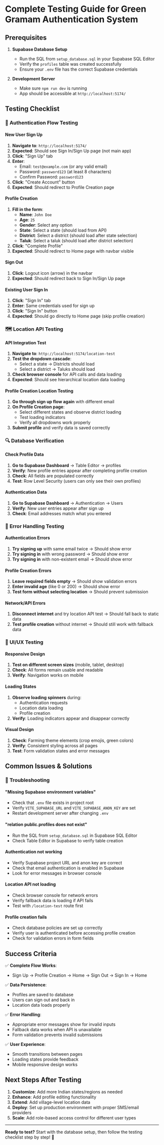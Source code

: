 # Complete Testing Guide for Green Gramam Authentication System

## Prerequisites

1. **Supabase Database Setup**
   - Run the SQL from `setup_database.sql` in your Supabase SQL Editor
   - Verify the `profiles` table was created successfully
   - Ensure your `.env` file has the correct Supabase credentials

2. **Development Server**
   - Make sure `npm run dev` is running
   - App should be accessible at `http://localhost:5174/`

## Testing Checklist

### 🔐 **Authentication Flow Testing**

#### **New User Sign Up**
1. **Navigate to**: `http://localhost:5174/`
2. **Expected**: Should see Sign In/Sign Up page (not main app)
3. **Click**: "Sign Up" tab
4. **Enter**:
   - Email: `test@example.com` (or any valid email)
   - Password: `password123` (at least 8 characters)
   - Confirm Password: `password123`
5. **Click**: "Create Account" button
6. **Expected**: Should redirect to Profile Creation page

#### **Profile Creation**
1. **Fill in the form**:
   - **Name**: `John Doe`
   - **Age**: `25`
   - **Gender**: Select any option
   - **State**: Select a state (should load from API)
   - **District**: Select a district (should load after state selection)
   - **Taluk**: Select a taluk (should load after district selection)
2. **Click**: "Complete Profile"
3. **Expected**: Should redirect to Home page with navbar visible

#### **Sign Out**
1. **Click**: Logout icon (arrow) in the navbar
2. **Expected**: Should redirect back to Sign In/Sign Up page

#### **Existing User Sign In**
1. **Click**: "Sign In" tab
2. **Enter**: Same credentials used for sign up
3. **Click**: "Sign In" button
4. **Expected**: Should go directly to Home page (skip profile creation)

### 🗺️ **Location API Testing**

#### **API Integration Test**
1. **Navigate to**: `http://localhost:5174/location-test`
2. **Test the dropdown cascade**:
   - Select a state → Districts should load
   - Select a district → Taluks should load
3. **Check browser console** for API calls and data loading
4. **Expected**: Should see hierarchical location data loading

#### **Profile Creation Location Testing**
1. **Go through sign up flow again** with different email
2. **On Profile Creation page**:
   - Select different states and observe district loading
   - Test loading indicators
   - Verify all dropdowns work properly
3. **Submit profile** and verify data is saved correctly

### 🔍 **Database Verification**

#### **Check Profile Data**
1. **Go to Supabase Dashboard** → Table Editor → profiles
2. **Verify**: New profile entries appear after completing profile creation
3. **Check**: All fields are populated correctly
4. **Test**: Row Level Security (users can only see their own profiles)

#### **Authentication Data**
1. **Go to Supabase Dashboard** → Authentication → Users
2. **Verify**: New user entries appear after sign up
3. **Check**: Email addresses match what you entered

### 🧪 **Error Handling Testing**

#### **Authentication Errors**
1. **Try signing up** with same email twice → Should show error
2. **Try signing in** with wrong password → Should show error
3. **Try signing in** with non-existent email → Should show error

#### **Profile Creation Errors**
1. **Leave required fields empty** → Should show validation errors
2. **Enter invalid age** (like 0 or 200) → Should show error
3. **Test form without selecting location** → Should prevent submission

#### **Network/API Errors**
1. **Disconnect internet** and try location API test → Should fall back to static data
2. **Test profile creation** without internet → Should still work with fallback data

### 🎨 **UI/UX Testing**

#### **Responsive Design**
1. **Test on different screen sizes** (mobile, tablet, desktop)
2. **Check**: All forms remain usable and readable
3. **Verify**: Navigation works on mobile

#### **Loading States**
1. **Observe loading spinners** during:
   - Authentication requests
   - Location data loading
   - Profile creation
2. **Verify**: Loading indicators appear and disappear correctly

#### **Visual Design**
1. **Check**: Farming theme elements (crop emojis, green colors)
2. **Verify**: Consistent styling across all pages
3. **Test**: Form validation states and error messages

## Common Issues & Solutions

### 🚨 **Troubleshooting**

#### **"Missing Supabase environment variables"**
- Check that `.env` file exists in project root
- Verify `VITE_SUPABASE_URL` and `VITE_SUPABASE_ANON_KEY` are set
- Restart development server after changing `.env`

#### **"relation public.profiles does not exist"**
- Run the SQL from `setup_database.sql` in Supabase SQL Editor
- Check Table Editor in Supabase to verify table creation

#### **Authentication not working**
- Verify Supabase project URL and anon key are correct
- Check that email authentication is enabled in Supabase
- Look for error messages in browser console

#### **Location API not loading**
- Check browser console for network errors
- Verify fallback data is loading if API fails
- Test with `/location-test` route first

#### **Profile creation fails**
- Check database policies are set up correctly
- Verify user is authenticated before accessing profile creation
- Check for validation errors in form fields

## Success Criteria

✅ **Complete Flow Works**:
- Sign Up → Profile Creation → Home → Sign Out → Sign In → Home

✅ **Data Persistence**:
- Profiles are saved to database
- Users can sign out and back in
- Location data loads properly

✅ **Error Handling**:
- Appropriate error messages show for invalid inputs
- Fallback data works when API is unavailable
- Form validation prevents invalid submissions

✅ **User Experience**:
- Smooth transitions between pages
- Loading states provide feedback
- Mobile responsive design works

## Next Steps After Testing

1. **Customize**: Add more Indian states/regions as needed
2. **Enhance**: Add profile editing functionality
3. **Extend**: Add village-level location data
4. **Deploy**: Set up production environment with proper SMS/email providers
5. **Scale**: Add role-based access control for different user types

---

**Ready to test?** Start with the database setup, then follow the testing checklist step by step! 🚀